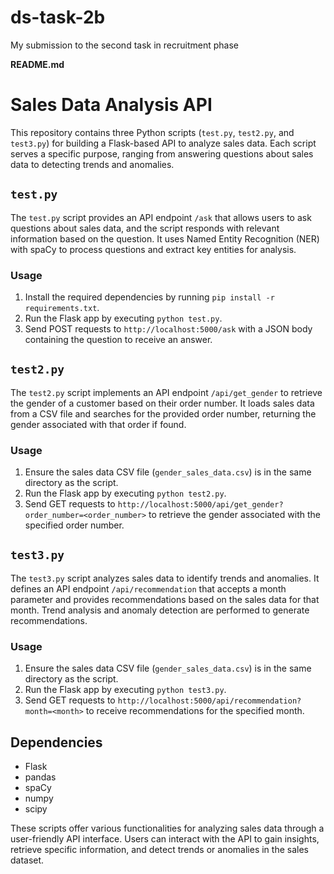 # ds-task-2b
My submission to the second task in recruitment phase

**README.md**

# Sales Data Analysis API

This repository contains three Python scripts (`test.py`, `test2.py`, and `test3.py`) for building a Flask-based API to analyze sales data. Each script serves a specific purpose, ranging from answering questions about sales data to detecting trends and anomalies.

## `test.py`

The `test.py` script provides an API endpoint `/ask` that allows users to ask questions about sales data, and the script responds with relevant information based on the question. It uses Named Entity Recognition (NER) with spaCy to process questions and extract key entities for analysis.

### Usage

1. Install the required dependencies by running `pip install -r requirements.txt`.
2. Run the Flask app by executing `python test.py`.
3. Send POST requests to `http://localhost:5000/ask` with a JSON body containing the question to receive an answer.

## `test2.py`

The `test2.py` script implements an API endpoint `/api/get_gender` to retrieve the gender of a customer based on their order number. It loads sales data from a CSV file and searches for the provided order number, returning the gender associated with that order if found.

### Usage

1. Ensure the sales data CSV file (`gender_sales_data.csv`) is in the same directory as the script.
2. Run the Flask app by executing `python test2.py`.
3. Send GET requests to `http://localhost:5000/api/get_gender?order_number=<order_number>` to retrieve the gender associated with the specified order number.

## `test3.py`

The `test3.py` script analyzes sales data to identify trends and anomalies. It defines an API endpoint `/api/recommendation` that accepts a month parameter and provides recommendations based on the sales data for that month. Trend analysis and anomaly detection are performed to generate recommendations.

### Usage

1. Ensure the sales data CSV file (`gender_sales_data.csv`) is in the same directory as the script.
2. Run the Flask app by executing `python test3.py`.
3. Send GET requests to `http://localhost:5000/api/recommendation?month=<month>` to receive recommendations for the specified month.

## Dependencies

- Flask
- pandas
- spaCy
- numpy
- scipy

These scripts offer various functionalities for analyzing sales data through a user-friendly API interface. Users can interact with the API to gain insights, retrieve specific information, and detect trends or anomalies in the sales dataset.
